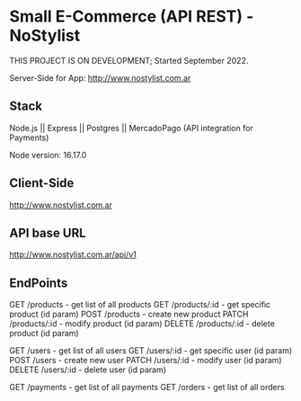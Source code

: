 # Small E-Commerce (API REST) - NoStylist 

THIS PROJECT IS ON DEVELOPMENT;
Started September 2022.

Server-Side for App: http://www.nostylist.com.ar

## Stack

Node.js || Express || Postgres || MercadoPago (API integration for Payments)

Node version: 16.17.0

## Client-Side

http://www.nostylist.com.ar

## API base URL
http://www.nostylist.com.ar/api/v1

## EndPoints

GET /products - get list of all products
GET /products/:id - get specific product (id param)
POST /products - create new product
PATCH /products/:id - modify product (id param)
DELETE /products/:id - delete product (id param)

GET /users - get list of all users
GET /users/:id - get specific user (id param)
POST /users - create new user
PATCH /users/:id - modify user (id param)
DELETE /users/:id - delete user (id param)

GET /payments - get list of all payments
GET /orders - get list of all orders

